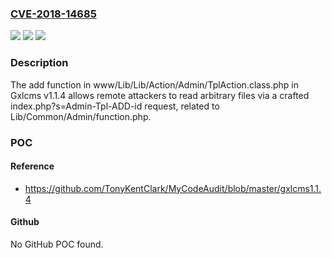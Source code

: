 ### [CVE-2018-14685](https://cve.mitre.org/cgi-bin/cvename.cgi?name=CVE-2018-14685)
![](https://img.shields.io/static/v1?label=Product&message=n%2Fa&color=blue)
![](https://img.shields.io/static/v1?label=Version&message=n%2Fa&color=blue)
![](https://img.shields.io/static/v1?label=Vulnerability&message=n%2Fa&color=brighgreen)

### Description

The add function in www/Lib/Lib/Action/Admin/TplAction.class.php in Gxlcms v1.1.4 allows remote attackers to read arbitrary files via a crafted index.php?s=Admin-Tpl-ADD-id request, related to Lib/Common/Admin/function.php.

### POC

#### Reference
- https://github.com/TonyKentClark/MyCodeAudit/blob/master/gxlcms1.1.4

#### Github
No GitHub POC found.

